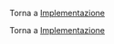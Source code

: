 Torna a [Implementazione](../implementazione.md)

<!-- contenuto pagina qui -->

Torna a [Implementazione](../implementazione.md)